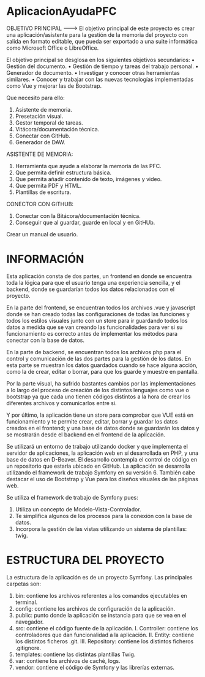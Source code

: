 # AplicacionAyudaPFC

OBJETIVO PRINCIPAL ---> El objetivo principal de este proyecto es crear una aplicación/asistente para la gestión de la memoria del proyecto con salida en formato editable, que pueda ser exportado a una suite informática como Microsoft Office o LibreOffice.

El objetivo principal se desglosa en los siguientes objetivos secundarios:
    • Gestión del documento.
    • Gestión de tiempo y tareas del trabajo personal.
    • Generador de documento.
    • Investigar y conocer otras herramientas similares.
    • Conocer y trabajar con las nuevas tecnologías implementadas como Vue y mejorar las de Bootstrap.

Que necesito para ello:
  1. Asistente de memoria.
  2. Presetación visual.
  3. Gestor temporal de tareas.
  4. Vitácora/documentación técnica.
  5. Conectar con GitHub.
  6. Generador de DAW.


ASISTENTE DE MEMORIA:
  1. Herramienta que ayude a elaborar la memoria de las PFC.
  2. Que permita definir estructura básica.
  3. Que permita añadir contenido de texto, imágenes y video.
  4. Que permita PDF y HTML.
  5. Plantillas de escritura.


CONECTOR CON GITHUB:
  1. Conectar con la Bitácora/documentación técnica.
  2. Conseguir que al guardar, guarde en local y en GitHUb.

Crear un manual de usuario.

# INFORMACIÓN

Esta aplicación consta de dos partes, un frontend en donde se encuentra toda la lógica para que el usuario tenga una experiencia sencilla, y el backend, donde se guardarían todos los datos relacionados con el proyecto. 

En la parte del frontend, se encuentran todos los archivos .vue y javascript donde se han creado todas las configuraciones de todas las funciones y todos los estilos visuales  junto con un store para ir guardando todos los datos a medida que se van creando las funcionalidades para ver si su funcionamiento es correcto antes de implementar los métodos para conectar con la base de datos.

En la parte de backend,  se encuentran todos los archivos php para el control y comunicación de las dos partes para la gestión de los datos. En esta parte se muestran los datos guardados cuando se hace alguna acción, como la de crear, editar o borrar, para que los guarde y muestre en pantalla.

Por la parte visual, ha sufrido bastantes cambios por las implementaciones a lo largo del proceso de creación de los distintos lenguajes como vue o bootstrap ya que cada uno tienen códigos distintos a la hora de crear los diferentes archivos y comunicarlos entre si.

Y por último, la aplicación tiene un store para comprobar que VUE está en funcionamiento y te permite crear, editar, borrar y guardar los datos creados en el frontend; y una base de datos donde se guardarán los datos y se mostrarán desde el backend en el frontend de la aplicación.

Se utilizará un entorno de trabajo utilizando docker y que implementa el servidor de aplicaciones, la aplicación web en sí desarrollada en PHP, y una base de datos en D-Beaver. El desarrollo contempla el control de código en un repositorio que estaría ubicado en GitHub.
La aplicación se desarrolla utilizando el framework de trabajo Symfony en su versión 6. También cabe destacar el uso de Bootstrap y Vue para los diseños visuales de las páginas web.

Se utiliza el framework de trabajo de Symfony pues:
  1. Utiliza un concepto de Modelo-Vista-Controlador.
  2. Te simplifica algunos de los procesos para la conexión con la base de datos.
  3. Incorpora la gestión de las vistas utilizando  un sistema de plantillas: twig.

# ESTRUCTURA DEL PROYECTO

La estructura de la aplicación es de un proyecto Symfony. Las principales carpetas son: 
  1. bin: contiene los archivos referentes a los comandos ejecutables en terminal.
  2. config: contiene los archivos de configuración de la aplicación.
  3. public: punto donde la aplicación se instancia para que se vea en el navegador.
  4. src: contiene el código fuente de la aplicación.
    I. Controller: contiene los controladores que dan funcionalidad a la aplicación. 
    II. Entity: contiene los distintos ficheros .git.
    III. Repository: contiene los distintos ficheros .gitignore.
  5. templates: contiene las distintas plantillas Twig.
  6. var: contiene los archivos de caché, logs.
  7. vendor: contiene el código de Symfony y las librerías externas.